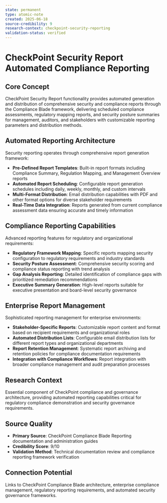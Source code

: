 ```yaml
---
state: permanent
type: atomic-note
created: 2025-06-18
source-credibility: 9
research-context: checkpoint-security-reporting
validation-status: verified
---
```


# CheckPoint Security Report Automated Compliance Reporting

## Core Concept
CheckPoint Security Report functionality provides automated generation and distribution of comprehensive security and compliance reports through the Compliance Blade framework, delivering scheduled compliance assessments, regulatory mapping reports, and security posture summaries for management, auditors, and stakeholders with customizable reporting parameters and distribution methods.

## Automated Reporting Architecture
Security reporting operates through comprehensive report generation framework:
- **Pre-Defined Report Templates**: Built-in report formats including Compliance Summary, Regulation Mapping, and Management Overview reports
- **Automated Report Scheduling**: Configurable report generation schedules including daily, weekly, monthly, and custom intervals
- **Multi-Format Distribution**: Email distribution capabilities with PDF and other format options for diverse stakeholder requirements
- **Real-Time Data Integration**: Reports generated from current compliance assessment data ensuring accurate and timely information

## Compliance Reporting Capabilities
Advanced reporting features for regulatory and organizational requirements:
- **Regulatory Framework Mapping**: Specific reports mapping security configuration to regulatory requirements and industry standards
- **Security Posture Assessment**: Comprehensive security scoring and compliance status reporting with trend analysis
- **Gap Analysis Reporting**: Detailed identification of compliance gaps with prioritized remediation recommendations
- **Executive Summary Generation**: High-level reports suitable for executive presentation and board-level security governance

## Enterprise Report Management
Sophisticated reporting management for enterprise environments:
- **Stakeholder-Specific Reports**: Customizable report content and format based on recipient requirements and organizational roles
- **Automated Distribution Lists**: Configurable email distribution lists for different report types and organizational departments
- **Report Retention Management**: Systematic report archiving and retention policies for compliance documentation requirements
- **Integration with Compliance Workflows**: Report integration with broader compliance management and audit preparation processes

## Research Context
Essential component of CheckPoint compliance and governance architecture, providing automated reporting capabilities critical for regulatory compliance demonstration and security governance requirements.

## Source Quality
- **Primary Source**: CheckPoint Compliance Blade Reporting documentation and administration guides
- **Credibility Score**: 9/10
- **Validation Method**: Technical documentation review and compliance reporting framework verification

## Connection Potential
Links to CheckPoint Compliance Blade architecture, enterprise compliance management, regulatory reporting requirements, and automated security governance frameworks.